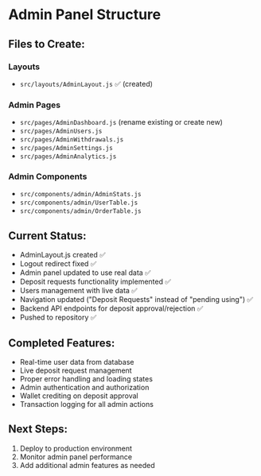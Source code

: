 # Admin Panel Structure

## Files to Create:

### Layouts
- `src/layouts/AdminLayout.js` ✅ (created)

### Admin Pages
- `src/pages/AdminDashboard.js` (rename existing or create new)
- `src/pages/AdminUsers.js`
- `src/pages/AdminWithdrawals.js`
- `src/pages/AdminSettings.js`
- `src/pages/AdminAnalytics.js`

### Admin Components
- `src/components/admin/AdminStats.js`
- `src/components/admin/UserTable.js`
- `src/components/admin/OrderTable.js`

## Current Status:
- AdminLayout.js created ✅
- Logout redirect fixed ✅
- Admin panel updated to use real data ✅
- Deposit requests functionality implemented ✅
- Users management with live data ✅
- Navigation updated ("Deposit Requests" instead of "pending using") ✅
- Backend API endpoints for deposit approval/rejection ✅
- Pushed to repository ✅

## Completed Features:
- Real-time user data from database
- Live deposit request management
- Proper error handling and loading states
- Admin authentication and authorization
- Wallet crediting on deposit approval
- Transaction logging for all admin actions

## Next Steps:
1. Deploy to production environment
2. Monitor admin panel performance
3. Add additional admin features as needed